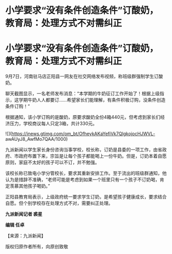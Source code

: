 # 小学要求“没有条件创造条件”订酸奶，教育局：处理方式不对需纠正

# 小学要求“没有条件创造条件”订酸奶，教育局：处理方式不对需纠正

9月7日，河南驻马店正阳县一网友在社交网络发布视频，称班级群强制学生订酸奶。

聊天截图显示，一名老师发布消息：“本学期的牛奶征订工作开始了！根据上级指示，这学期牛奶人人都要订……希望家长们能理解，有条件积极订购，没条件创造条件订购！”

根据通知，该小学订购的是酸奶，原要求酸奶全份4箱440元，但考虑到家长们经济压力，学校商议每人只定3箱，共计330元。

![](https://inews.gtimg.com/om_bt/OfheykAKaYefiVk7QlgkojocHJWVL-
awAUyJ8_AwfMo7QAA/1000)

九派新闻以学生家长身份咨询当事学校，校长称，订奶是县委的一项工作，由省政府、市政府布置下来，宗旨是让每个孩子都能喝上一份牛奶。但是，订奶本着自愿原则，家庭不太好的孩子可以不订，并不勉强。

该校长称已致电小学分管校长，要求其重新安排工作。至于流出的班级群通知，他认为是措辞不准确，“老师可能是考虑到如果一个班里只有一个孩子不订奶喝，肯定羡慕其他孩子喝奶。”

正阳县教育局表示，上级政府统一要求学生订奶，是希望孩子健康成长，要求结合自愿。但个别学校存在处理方式不对，需要纠正处理。

**九派新闻记者 裘星**

**编辑 任卓**

【来源：九派新闻】

版权归原作者所有，向原创致敬

